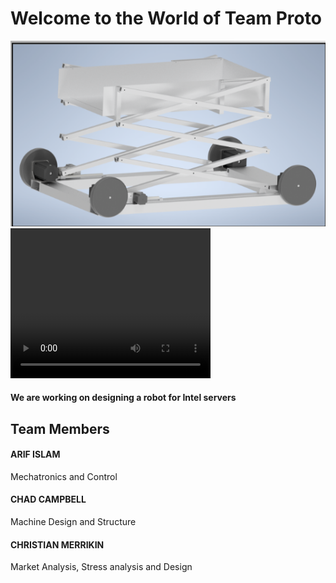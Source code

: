 # Welcome to the World of Team Proto

<img src="https://github.com/ai598d/IntelServerRobot/blob/gh-pages/ISR_Final_CAD.png?raw=true"/>

<html>
<body>

<video width="320" height="240" controls>
  <source src="https://drive.google.com/file/d/1JuEUGZOIv14Md_kWvNzbjsyLNydX5few/view?usp=sharing" type="video/mp4">
  </video>

</body>
</html>


#### We are working on designing a robot for Intel servers

## Team Members 

#### ARIF ISLAM
Mechatronics and Control
#### CHAD CAMPBELL
Machine Design and Structure
#### CHRISTIAN MERRIKIN
Market Analysis, Stress analysis and Design  


```markdown
```




